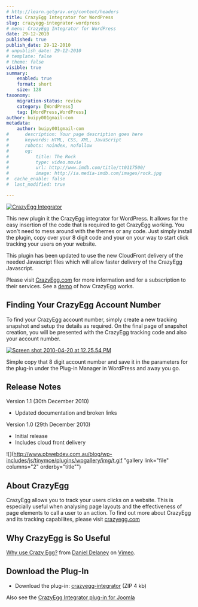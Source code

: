 ```yaml
---
# http://learn.getgrav.org/content/headers
title: CrazyEgg Integrator for WordPress
slug: crazyegg-integrator-wordpress
# menu: CrazyEgg Integrator for WordPress
date: 29-12-2010
published: true
publish_date: 29-12-2010
# unpublish_date: 29-12-2010
# template: false
# theme: false
visible: true
summary:
    enabled: true
    format: short
    size: 128
taxonomy:
    migration-status: review
    category: [WordPress]
    tag: [WordPress,WordPress]
author: buipy001gmail-com
metadata:
    author: buipy001gmail-com
#      description: Your page description goes here
#      keywords: HTML, CSS, XML, JavaScript
#      robots: noindex, nofollow
#      og:
#          title: The Rock
#          type: video.movie
#          url: http://www.imdb.com/title/tt0117500/
#          image: http://ia.media-imdb.com/images/rock.jpg
#  cache_enable: false
#  last_modified: true

---
```


[![CrazyEgg Integrator](wp-content/uploads/2010/04/crazyEgg.png "crazyEgg")](wp-content/uploads/2010/04/crazyEgg.png)

This new plugin it the CrazyEgg integrator for WordPress. It allows for the easy insertion of the code that is required to get CrazyEgg working. You won't need to mess around with the themes or any code. Just simply install the plugin, copy over your 8 digit code and your on your way to start click tracking your users on your website.

This plugin has been updated to use the new CloudFront delivery of the needed Javascript files which will allow faster delivery of the CrazyEgg Javascript.

Please visit [CrazyEgg.com](http://www.crazyegg.com "link to Crazy Egg") for more information and for a subscription to their services. See a [demo](http://www.crazyegg.com/demo "link to demo of CrazyEgg click tracking") of how CrazyEgg works.

## Finding Your CrazyEgg Account Number

To find your CrazyEgg account number, simply create a new tracking snapshot and setup the details as required. On the final page of snapshot creation, you will be presented with the CrazyEgg tracking code and also your account number.

[![Screen shot 2010-04-20 at 12.25.54 PM](wp-content/uploads/2010/04/Screen-shot-2010-04-20-at-12.25.54-PM-300x199.png "CrazyEgg Account Number")](wp-content/uploads/2010/04/Screen-shot-2010-04-20-at-12.25.54-PM.png)

Simple copy that 8 digit account number and save it in the parameters for the plug-in under the Plug-in Manager in WordPress and away you go.

## Release Notes

Version 1.1 (30th December 2010)

- Updated documentation and broken links

Version 1.0 (29th December 2010)

- Initial release
- Includes cloud front delivery

![](http://www.pbwebdev.com.au/blog/wp-includes/js/tinymce/plugins/wpgallery/img/t.gif "gallery link="file" columns="2" orderby="title"")

## About CrazyEgg

CrazyEgg allows you to track your users clicks on a website. This is especially useful when analysing page layouts and the effectiveness of page elements to call a user to an action. To find out more about CrazyEgg and its tracking capabilites, please visit [crazyegg.com](http://www.crazyegg.com)

## Why CrazyEgg is So Useful

[Why use Crazy Egg?](http://vimeo.com/6434979) from [Daniel Delaney](http://vimeo.com/danieldelaney) on [Vimeo](http://vimeo.com).

## Download the Plug-In

- Download the plug-in: [crazyegg-integrator](wp-content/uploads/2010/12/crazyegg-integrator.zip) (ZIP 4 kb)

Also see the [CrazyEgg Integrator plug-in for Joomla](http://www.pbwebdev.com.au/blog/crazyegg-plug-in-for-joomla "CrazyEgg for Joomla")